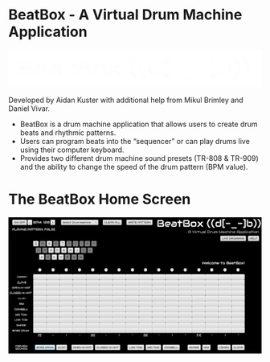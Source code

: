 # BeatBox - A Virtual Drum Machine Application

![image alt](https://github.com/aidankuster/BeatBox/blob/main/BeatBoxLogo-removebg-preview.png?raw=true)

Developed by Aidan Kuster with additional help from Mikul Brimley and Daniel Vivar.

- BeatBox is a drum machine application that allows users to create drum beats and rhythmic patterns.
- Users can program beats into the “sequencer” or can play drums live using their computer keyboard.
- Provides two different drum machine sound presets (TR-808 & TR-909) and the ability to change the speed of the drum pattern (BPM value).

# The BeatBox Home Screen
![image alt](https://github.com/aidankuster/BeatBox/blob/main/Screenshot%20(137).png?raw=true)
